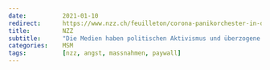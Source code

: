 ```yaml
---
date:          2021-01-10
redirect:      https://www.nzz.ch/feuilleton/corona-panikorchester-in-der-endlosschlaufe-ld.1595242
title:         NZZ
subtitle:      "Die Medien haben politischen Aktivismus und überzogene Massnahmen begünstigt"
categories:    MSM
tags:          [nzz, angst, massnahmen, paywall]
---
```


